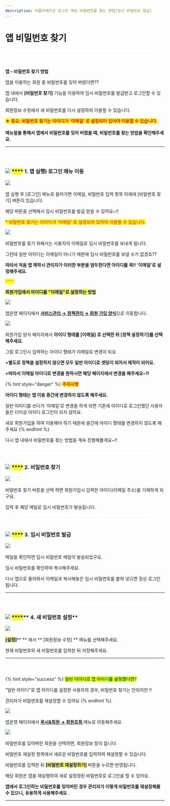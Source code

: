```yaml
---
description: 어플리케이션 로그인 계정-비밀번호를 찾는 방법(임시 비밀번호 발급)
---
```


# 앱 비밀번호 찾기

<figure><img src="../../.gitbook/assets/구분선 (2).PNG" alt=""><figcaption></figcaption></figure>

\
**앱 – 비밀번호 찾기 방법**

앱을 이용하는 회원 중 비밀번호를 잊어 버렸다면??

앱 내에서 **\[비밀번호 찾기]** 기능을 이용하여 임시 비밀번호를 발급받고 로그인할 수 있습니다.

회원정보 수정에서 새 비밀번호를 다시 설정하여 이용할 수 있습니다.

<mark style="color:red;">**★ 중요: 비밀번호 찾기는 아이디가 ‘이메일’ 로 설정되어 있어야 이용할 수 있습니다.**</mark>\
\
**매뉴얼을 통해서 앱에서 비밀번호를 잊어 버렸을  때, 비밀번호를 찾는 방법을 확인해주세요.**

***

<figure><img src="../../.gitbook/assets/구분선 (2).PNG" alt=""><figcaption></figcaption></figure>

### <mark style="color:blue;"></mark>![](https://wp.swing2app.co.kr/wp-content/uploads/2020/04/%EB%8B%A8%EB%9D%BD1-1.png) <mark style="color:blue;">****</mark> 1. 앱 실행) 로그인 메뉴 이동

![](https://wp.swing2app.co.kr/wp-content/uploads/2018/10/%EC%95%B1%EB%B9%84%EB%B0%80%EB%B2%88%ED%98%B82.png)

앱 실행 후 \[로그인] 메뉴로 들어가면 이메일, 비밀번호 입력 항목 아래에 \[비밀번호 찾기] 버튼이 있습니다.

해당 버튼을 선택해서 임시 비밀번호를 발급 받을 수 있어요\~!!

<mark style="color:red;">\* 비밀번호 찾기는 아이디가 ‘이메일’ 로 설정되어 있어야 이용할 수 있습니다.</mark>

![](https://wp.swing2app.co.kr/wp-content/uploads/2018/10/%EC%95%B1%EB%B9%84%EB%B0%80%EB%B2%88%ED%98%B81.png)

비밀번호를 찾기 위해서는 사용자의 이메일로 임시 비밀번호를 보내게 됩니다.

그런데 일반 아이디는 이메일이 아니기 때문에 임시 비밀번호를 보낼 수가 없겠죠??

**따라서 처음 앱 제작시 관리자가 이러한 부분을 염두한다면 아이디를 꼭!! ‘이메일’로 설정해주세요.**

<mark style="color:orange;">****</mark>

<mark style="color:blue;">**회원가입에서 아이디를 "이메일"로 설정하는 방법**</mark>

![](https://wp.swing2app.co.kr/wp-content/uploads/2018/10/%EC%95%84%EC%9D%B4%EB%94%94%ED%98%95%ED%83%9C1.png)

앱운영 페이지에서 [**서비스관리 → 정책관리  → 회원 가입 양식**](http://www.swing2app.co.kr/view/app\_policy)으로 이동합니다.



![](https://wp.swing2app.co.kr/wp-content/uploads/2018/10/%EC%95%B1\_%EB%B9%84%EB%B0%80%EB%B2%88%ED%98%B87.png)

회원가입 양식 페이지에서 **아이디 형태를 \[이메일] 로 선택한 뒤 \[정책 설정하기]를 선택해주세요.**

그럼 로그인시 입력하는 아이디 형태가 이메일로 변경이 되요.

**+별도로 정책을 설정하지 않으면 모두 일반 아이디로 셋팅이 되어서 제작이 되어요.**

**+따라서 이메일 아이디로 변경을 원하시면 해당 페이지에서 변경을 해주세요\~!!**

{% hint style="danger" %}
<mark style="color:red;">**주의사항**</mark>

**아이디 형태는 앱 이용 중간에 변경하지 않도록 해주세요.**

일반 아이디를 쓰다가 ‘이메일’로 변경을 하게 되면 기존에 아이디로 로그인했던 사용자들은 더이상 아이디 로그인이 되지 않아요.

새로 회원가입을 하여 이용해야 하기 때문에 중간에 아이디 형태를 변경하지 않도록 해주세요
{% endhint %}

&#x20;다시 앱 내에서 비밀번호를 찾는 방법을 계속 진행해볼게요\~!!

<figure><img src="../../.gitbook/assets/구분선 (2).PNG" alt=""><figcaption></figcaption></figure>

### <mark style="color:blue;"></mark>![](https://wp.swing2app.co.kr/wp-content/uploads/2020/04/%EB%8B%A8%EB%9D%BD1-1.png) <mark style="color:blue;">****</mark> 2. 비밀번호 찾기

![](https://wp.swing2app.co.kr/wp-content/uploads/2018/10/%EC%95%B1\_%EB%B9%84%EB%B0%80%EB%B2%88%ED%98%B83.png)

비밀번호 찾기 버튼을 선택 하면 회원가입시 입력한 아이디(이메일 주소)를 기재하게 되구요.

입력 후 해당 메일로 임시 비밀번호가 발송됩니다.



<figure><img src="../../.gitbook/assets/구분선 (2).PNG" alt=""><figcaption></figcaption></figure>

### <mark style="color:blue;"></mark>![](https://wp.swing2app.co.kr/wp-content/uploads/2020/04/%EB%8B%A8%EB%9D%BD1-1.png) <mark style="color:blue;">****</mark> 3. 임시 비밀번호 발급

![](https://wp.swing2app.co.kr/wp-content/uploads/2018/10/%EC%95%B1\_%EB%B9%84%EB%B0%80%EB%B2%88%ED%98%B84.png)

메일을 확인하면 임시 비밀번호 메일이 발송되었구요.

임시 비밀번호를 확인하여 복사해주세요.

다시 앱으로 돌아와서 이메일과 복사해놓은 임시 비밀번호를 붙여 넣으면 정상 로그인 됩니다.

***

<figure><img src="../../.gitbook/assets/구분선 (2).PNG" alt=""><figcaption></figcaption></figure>

### <mark style="color:blue;"></mark>![](https://wp.swing2app.co.kr/wp-content/uploads/2020/04/%EB%8B%A8%EB%9D%BD1-1.png) <mark style="color:blue;">****</mark>** 4. 새 비밀번호 설정**

![](https://wp.swing2app.co.kr/wp-content/uploads/2018/10/%EC%95%B1\_%EB%B9%84%EB%B0%80%EB%B2%88%ED%98%B85.png)

<mark style="color:blue;">**\[설정]**</mark>** ** 에서 ** **<mark style="color:blue;">**\[회원정보 수정]**</mark>** ** 메뉴를 선택해주세요.

현재 비밀번호와 새 비밀번호를 입력한 뒤 저장해주세요.

***

<figure><img src="../../.gitbook/assets/구분선 (2).PNG" alt=""><figcaption></figcaption></figure>

{% hint style="success" %}
<mark style="color:green;">**일반 아이디로 앱 아이디를 설정했다면?**</mark>&#x20;

“일반 아이디”로 앱 아이디를 설정한 사용자의 경우, 비밀번호 찾기는 안되지만 !!&#x20;

관리자가 비밀번호를 재설정할 수 있어요
{% endhint %}

![](https://wp.swing2app.co.kr/wp-content/uploads/2021/04/%ED%9A%8C%EC%9B%90%EC%82%AD%EC%A0%9C2.png)

앱운영 페이지에서 [**푸시&회원 → 회원조회** ](https://www.swing2app.co.kr/view/member\_list)메뉴로 이동해주세요.



![](https://wp.swing2app.co.kr/wp-content/uploads/2018/10/%EB%B9%84%EB%B0%80%EB%B2%88%ED%98%B8.png)

비밀번호를 잊어버린 회원을 선택하면, 회원정보 창이 뜹니다.

비밀번호 재설정 항목에서 새로운 비밀번호를 입력하여 재설정할 수 있습니다.&#x20;

비밀번호를 입력한 뒤 <mark style="color:blue;">**\[비밀번호 재설정하기]**</mark> 버튼을 누르면 반영됩니다.

해당 회원은 앱을 재실행하여 새로 설정정된 비밀번호로 로그인을 할 수 있어요.

**앱에서 로그인하는 비밀번호를 잊어버린 경우 관리자가 이렇게 비밀번호를 재설정해줄 수 있으니, 유용하게 사용해주세요 .**

****
